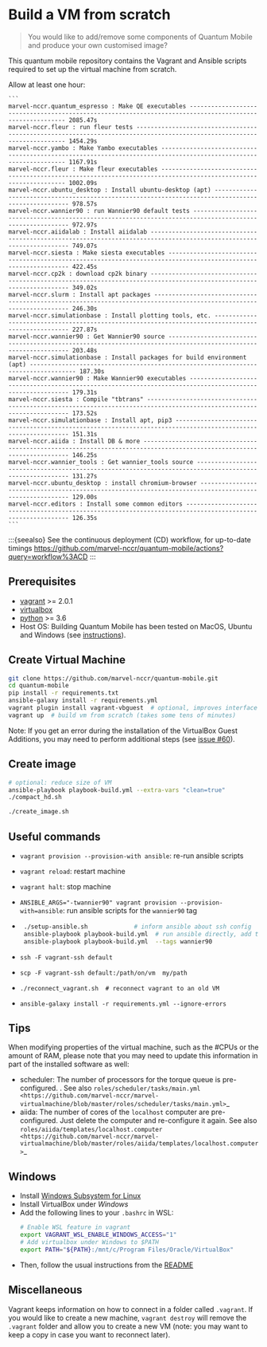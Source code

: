# Build a VM from scratch

> You would like to add/remove some components of Quantum Mobile and produce your own customised image?

This quantum mobile repository contains the Vagrant and Ansible scripts required to
set up the virtual machine from scratch.

Allow at least one hour:

````{dropdown} Approximate Timings
```
marvel-nccr.quantum_espresso : Make QE executables --------------------------------------------------------------------------------------------------------- 2085.47s
marvel-nccr.fleur : run fleur tests ------------------------------------------------------------------------------------------------------------------------ 1454.29s
marvel-nccr.yambo : Make Yambo executables ----------------------------------------------------------------------------------------------------------------- 1167.91s
marvel-nccr.fleur : Make fleur executables ----------------------------------------------------------------------------------------------------------------- 1002.09s
marvel-nccr.ubuntu_desktop : Install ubuntu-desktop (apt) --------------------------------------------------------------------------------------------------- 978.57s
marvel-nccr.wannier90 : run Wannier90 default tests --------------------------------------------------------------------------------------------------------- 972.97s
marvel-nccr.aiidalab : Install aiidalab --------------------------------------------------------------------------------------------------------------------- 749.07s
marvel-nccr.siesta : Make siesta executables ---------------------------------------------------------------------------------------------------------------- 422.45s
marvel-nccr.cp2k : download cp2k binary --------------------------------------------------------------------------------------------------------------------- 349.02s
marvel-nccr.slurm : Install apt packages -------------------------------------------------------------------------------------------------------------------- 246.30s
marvel-nccr.simulationbase : Install plotting tools, etc. --------------------------------------------------------------------------------------------------- 227.87s
marvel-nccr.wannier90 : Get Wannier90 source ---------------------------------------------------------------------------------------------------------------- 203.48s
marvel-nccr.simulationbase : Install packages for build environment (apt) ----------------------------------------------------------------------------------- 187.30s
marvel-nccr.wannier90 : Make Wannier90 executables ---------------------------------------------------------------------------------------------------------- 179.31s
marvel-nccr.siesta : Compile "tbtrans" ---------------------------------------------------------------------------------------------------------------------- 173.52s
marvel-nccr.simulationbase : Install apt, pip3 -------------------------------------------------------------------------------------------------------------- 151.31s
marvel-nccr.aiida : Install DB & more ----------------------------------------------------------------------------------------------------------------------- 146.25s
marvel-nccr.wannier_tools : Get wannier_tools source -------------------------------------------------------------------------------------------------------- 131.27s
marvel-nccr.ubuntu_desktop : install chromium-browser ------------------------------------------------------------------------------------------------------- 129.00s
marvel-nccr.editors : Install some common editors ----------------------------------------------------------------------------------------------------------- 126.35s
```
````

:::{seealso}
See the continuous deployment (CD) workflow, for up-to-date timings <https://github.com/marvel-nccr/quantum-mobile/actions?query=workflow%3ACD>
:::

## Prerequisites

- [vagrant](https://www.vagrantup.com/downloads.html) >= 2.0.1
- [virtualbox](https://www.virtualbox.org/wiki/Downloads)
- [python](https://www.python.org/) >= 3.6
- Host OS: Building Quantum Mobile has been tested on MacOS, Ubuntu
  and Windows (see [instructions](https://github.com/marvel-nccr/quantum-mobile/wiki/Instructions-for-building-Quantum-Mobile)).

## Create Virtual Machine

```bash
git clone https://github.com/marvel-nccr/quantum-mobile.git
cd quantum-mobile
pip install -r requirements.txt
ansible-galaxy install -r requirements.yml
vagrant plugin install vagrant-vbguest  # optional, improves interface
vagrant up  # build vm from scratch (takes some tens of minutes)
```

Note: If you get an error during the installation of the VirtualBox Guest Additions, you may need to perform additional
steps (see [issue #60](https://github.com/marvel-nccr/quantum-mobile/issues/60)).

## Create image

```bash
# optional: reduce size of VM
ansible-playbook playbook-build.yml --extra-vars "clean=true"
./compact_hd.sh

./create_image.sh
```

## Useful commands

- `vagrant provision --provision-with ansible`: re-run ansible scripts
- `vagrant reload`: restart machine
- `vagrant halt`: stop machine
- `ANSIBLE_ARGS="-twannier90" vagrant provision --provision-with=ansible`: run ansible scripts for the `wannier90` tag

- ```bash
   ./setup-ansible.sh             # inform ansible about ssh config
   ansible-playbook playbook-build.yml  # run ansible directly, add tags, ...
   ansible-playbook playbook-build.yml  --tags wannier90
   ```

- `ssh -F vagrant-ssh default`
- `scp -F vagrant-ssh default:/path/on/vm  my/path`
- ```./reconnect_vagrant.sh  # reconnect vagrant to an old VM```
- `ansible-galaxy install -r requirements.yml --ignore-errors`

## Tips

When modifying properties of the virtual machine, such as the #CPUs or the
amount of RAM, please note that you may need to update this information
in part of the installed software as well:

 * scheduler: The number of processors for the torque queue is pre-configured.
   <add instructions on how to change this>.
   See also `roles/scheduler/tasks/main.yml <https://github.com/marvel-nccr/marvel-virtualmachine/blob/master/roles/scheduler/tasks/main.yml>`_
 * aiida: The number of cores of the `localhost` computer are pre-configured.
   Just delete the computer and re-configure it again.
   See also `roles/aiida/templates/localhost.computer <https://github.com/marvel-nccr/marvel-virtualmachine/blob/master/roles/aiida/templates/localhost.computer>`_

## Windows

 * Install [Windows Subsystem for Linux](https://en.wikipedia.org/wiki/Windows_Subsystem_for_Linux)
 * Install VirtualBox under *Windows*
 * Add the following lines to your `.bashrc` in WSL:
   ```bash
   # Enable WSL feature in vagrant
   export VAGRANT_WSL_ENABLE_WINDOWS_ACCESS="1"  
   # Add virtualbox under Windows to $PATH
   export PATH="${PATH}:/mnt/c/Program Files/Oracle/VirtualBox"
   ```
 * Then, follow the usual instructions from the [README](https://github.com/marvel-nccr/quantum-mobile/blob/master/README.md#build-it-from-scratch)

## Miscellaneous

Vagrant keeps information on how to connect in a folder called `.vagrant`.
If you would like to create a new machine, `vagrant destroy` will remove the `.vagrant` folder and allow you to create a new VM (note: you may want to keep a copy in case you want to reconnect later).